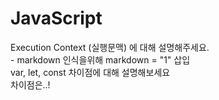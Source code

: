 # JavaScript  

<summary> Execution Context (실행문맥) 에 대해 설명해주세요. </summary>
<div markdown="1">
     - markdown 인식을위해 markdown = "1" 삽입 
</div>


<summary> var, let, const 차이점에 대해 설명해보세요 </summary>
<div markdown="1">
    차이점은..!
</div>

